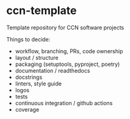 # ccn-template
Template repository for CCN software projects

Things to decide:
- workflow, branching, PRs, code ownership
- layout / structure
- packaging (setuptools, pyproject, poetry)
- documentation / readthedocs
- docstrings
- linters, style guide
- logos
- tests
- continuous integration / github actions
- coverage
